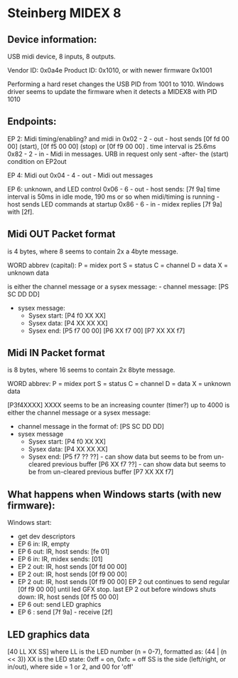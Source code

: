 # Steinberg MIDEX 8

## Device information:

USB midi device, 8 inputs, 8 outputs.

Vendor ID: 0x0a4e
Product ID: 0x1010, or with newer firmware 0x1001

Performing a hard reset changes the USB PID from 1001 to 1010.
Windows driver seems to update the firmware when it detects a MIDEX8 with PID 1010

## Endpoints:
EP 2: Midi timing/enabling? and midi in
0x02 - 2 - out - host sends [0f fd 00 00] (start), [0f f5 00 00] (stop) or [0f f9 00 00] . time interval is 25.6ms
0x82 - 2 - in - Midi in messages. URB in request only sent -after- the (start) condition on EP2out

EP 4: Midi out
0x04 - 4 - out - Midi out messages

EP 6: unknown, and LED control
0x06 - 6 - out - host sends: [7f 9a]  time interval is 50ms in idle mode, 190 ms or so when midi/timing is running
               - host sends LED commands at startup
0x86 - 6 - in  - midex replies [7f 9a] with [2f]. 


## Midi OUT Packet format
is 4 bytes, where 8 seems to contain 2x a 4byte message.

WORD abbrev (capital):
	P = midex port
	S = status
	C = channel
	D = data
	X = unknown data

<message>
	<message> is either the channel message or a sysex message:
- channel message:
	[PS SC DD DD]

- sysex message:
	- Sysex start:
		[P4 f0 XX XX]
	- Sysex data:
		[P4 XX XX XX]
	- Sysex end:
		[P5 f7 00 00]
		[P6 XX f7 00]
		[P7 XX XX f7]

## Midi IN Packet format
is 8 bytes, where 16 seems to contain 2x 8byte message.

WORD abbrev:
	P = midex port
	S = status
	C = channel
	D = data
	X = unknown data

[P3f4XXXX] <message>
	XXXX seems to be an increasing counter (timer?) up to 4000
	<message> is either the channel message or a sysex message:
- channel message in the format of:
	[PS SC DD DD]
- sysex message
	- Sysex start:
		[P4 f0 XX XX]
	- Sysex data:
		[P4 XX XX XX]
	- Sysex end:
		[P5 f7 ?? ??]	- can show data but seems to be from un-cleared previous buffer
		[P6 XX f7 ??]	- can show data but seems to be from un-cleared previous buffer
		[P7 XX XX f7]

## What happens when Windows starts (with new firmware):
Windows start:
- get dev descriptors
- EP 6 in: IR, empty
- EP 6 out: IR, host sends: [fe 01]
- EP 6 in: IR, midex sends: [01]
- EP 2 out: IR, host sends [0f fd 00 00]
- EP 2 out: IR, host sends [0f f9 00 00]
- EP 2 out: IR, host sends [0f f9 00 00]
  EP 2 out continues to send regular [0f f9 00 00] until led GFX stop.
  last EP 2 out before windows shuts down: IR, host sends [0f f5 00 00]
- EP 6 out: send LED graphics
- EP 6 : send [7f 9a] - receive [2f]


## LED graphics data

[40 LL XX SS]
where
LL is the LED number (n = 0-7), formatted as: (44 | (n << 3))
XX is the LED state: 0xff = on, 0xfc = off
SS is the side (left/right, or in/out), where side = 1 or 2, and 00 for 'off'




